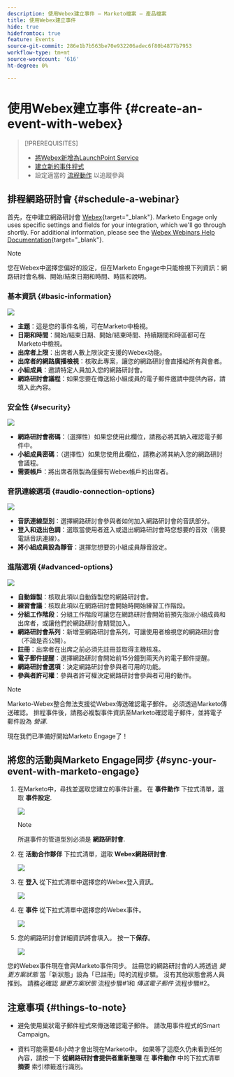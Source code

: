 ```yaml
---
description: 使用Webex建立事件 — Marketo檔案 — 產品檔案
title: 使用Webex建立事件
hide: true
hidefromtoc: true
feature: Events
source-git-commit: 286e1b7b563be70e932206adec6f80b4877b7953
workflow-type: tm+mt
source-wordcount: '616'
ht-degree: 0%

---
```


# 使用Webex建立事件 {#create-an-event-with-webex}

>[!PREREQUISITES]
>
>* [將Webex新增為LaunchPoint Service](/help/marketo/product-docs/administration/additional-integrations/add-webex-as-a-launchpoint-service.md)
>* [建立新的事件程式](/help/marketo/product-docs/demand-generation/events/understanding-events/create-a-new-event-program.md)
>* 設定適當的 [流程動作](/help/marketo/product-docs/core-marketo-concepts/smart-campaigns/flow-actions/add-a-flow-step-to-a-smart-campaign.md) 以追蹤參與

## 排程網路研討會 {#schedule-a-webinar}

首先，在中建立網路研討會 [Webex](https://www.webex.com/){target="_blank"}. Marketo Engage only uses specific settings and fields for your integration, which we'll go through shortly. For additional information, please see the [Webex Webinars Help Documentation](https://help.webex.com/en-us/landing/ld-7srxjs-WebexWebinars/Webex-Webinars){target="_blank"}.

>[!NOTE]
>
>您在Webex中選擇您偏好的設定，但在Marketo Engage中只能檢視下列資訊：網路研討會名稱、開始/結束日期和時間、時區和說明。

### 基本資訊 {#basic-information}

![](assets/create-an-event-with-webex-1.png)

* **主題**：這是您的事件名稱，可在Marketo中檢視。
* **日期和時間**：開始/結束日期、開始/結束時間、持續期間和時區都可在Marketo中檢視。
* **出席者上限**：出席者人數上限決定支援的Webex功能。
* **出席者的網路廣播檢視**：核取此專案，讓您的網路研討會直播給所有與會者。
* **小組成員**：邀請特定人員加入您的網路研討會。
* **網路研討會議程**：如果您要在傳送給小組成員的電子郵件邀請中提供內容，請填入此內容。

### 安全性 {#security}

![](assets/create-an-event-with-webex-2.png)

* **網路研討會密碼**：（選擇性）如果您使用此欄位，請務必將其納入確認電子郵件中。
* **小組成員密碼**：（選擇性）如果您使用此欄位，請務必將其納入您的網路研討會議程。
* **需要帳戶**：將出席者限製為僅擁有Webex帳戶的出席者。

### 音訊連線選項 {#audio-connection-options}

![](assets/create-an-event-with-webex-3.png)

* **音訊連線型別**：選擇網路研討會參與者如何加入網路研討會的音訊部分。
* **登入和退出色調**：選取當使用者進入或退出網路研討會時您想要的音效（需要電話音訊連線）。
* **將小組成員設為靜音**：選擇您想要的小組成員靜音設定。

### 進階選項 {#advanced-options}

![](assets/create-an-event-with-webex-4.png)

* **自動錄製**：核取此項以自動錄製您的網路研討會。
* **練習會議**：核取此項以在網路研討會開始時開始練習工作階段。
* **分組工作階段**：分組工作階段可讓您在網路研討會開始前預先指派小組成員和出席者，或讓他們於網路研討會期間加入。
* **網路研討會系列**：新增至網路研討會系列，可讓使用者檢視您的網路研討會（不論是否公開）。
* **註冊**：出席者在出席之前必須先註冊並取得主機核准。
* **電子郵件提醒**：選擇網路研討會開始前15分鐘到兩天內的電子郵件提醒。
* **網路研討會選項**：決定網路研討會參與者可用的功能。
* **參與者許可權**：參與者許可權決定網路研討會參與者可用的動作。

>[!NOTE]
>
>Marketo-Webex整合無法支援從Webex傳送確認電子郵件。 必須透過Marketo傳送確認。 排程事件後，請務必複製事件資訊至Marketo確認電子郵件，並將電子郵件設為 _營運_.

現在我們已準備好開始Marketo Engage了！

## 將您的活動與Marketo Engage同步 {#sync-your-event-with-marketo-engage}

1. 在Marketo中，尋找並選取您建立的事件計畫。 在 **事件動作** 下拉式清單，選取 **事件設定**.

   ![](assets/create-an-event-with-webex-5.png)

   >[!NOTE]
   >
   >所選事件的管道型別必須是 **網路研討會**.

1. 在 **活動合作夥伴** 下拉式清單，選取 **Webex網路研討會**.

   ![](assets/create-an-event-with-webex-6.png)

1. 在 **登入** 從下拉式清單中選擇您的Webex登入資訊。

   ![](assets/create-an-event-with-webex-7.png)

1. 在 **事件** 從下拉式清單中選擇您的Webex事件。

   ![](assets/create-an-event-with-webex-8.png)

1. 您的網路研討會詳細資訊將會填入。 按一下&#x200B;**保存**。

   ![](assets/create-an-event-with-webex-9.png)

您的Webex事件現在會與Marketo事件同步。 註冊您的網路研討會的人將透過 _變更方案狀態_ 當「新狀態」設為「已註冊」時的流程步驟。 沒有其他狀態會將人員推到。 請務必確認 _變更方案狀態_ 流程步驟#1和 _傳送電子郵件_ 流程步驟#2。

## 注意事項 {#things-to-note}

* 避免使用巢狀電子郵件程式來傳送確認電子郵件。 請改用事件程式的Smart Campaign。

* 資料可能需要48小時才會出現在Marketo中。 如果等了這麼久仍未看到任何內容，請按一下 **從網路研討會提供者重新整理** 在 **事件動作** 中的下拉式清單 **摘要** 索引標籤進行識別。
